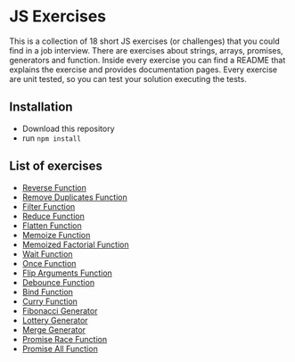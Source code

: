 # JS Exercises

This is a collection of 18 short JS exercises (or challenges) that you could find in a job interview. There are exercises about strings, arrays, promises, generators and function. Inside every exercise you can find a README that explains the exercise and provides documentation pages. Every exercise are unit tested, so you can test your solution executing the tests.

## Installation

-   Download this repository
-   run `npm install`

## List of exercises

-   [Reverse Function](./src/01_reverse)
-   [Remove Duplicates Function](./src/02_removeDuplicates)
-   [Filter Function](./src/03_filter)
-   [Reduce Function](./src/04_reduce)
-   [Flatten Function](./src/05_flatten)
-   [Memoize Function](./src/06_memoize)
-   [Memoized Factorial Function](./src/07_factorial)
-   [Wait Function](./src/08_wait)
-   [Once Function](./src/09_once)
-   [Flip Arguments Function](./src/10_flipArguments)
-   [Debounce Function](./src/11_debounce)
-   [Bind Function](./src/12_bind)
-   [Curry Function](./src/13_curry)
-   [Fibonacci Generator](./src/14_fibonacciGenerator)
-   [Lottery Generator](./src/15_lotteryGenerator)
-   [Merge Generator](./src/16_mergeGenerator)
-   [Promise Race Function](./src/17_promiseRace)
-   [Promise All Function](./src/18_promiseAll)
